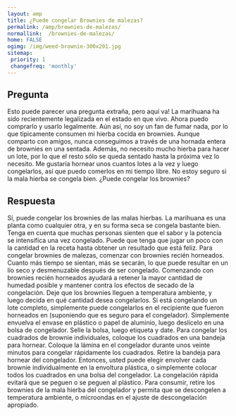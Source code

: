 ```yaml
---
layout: amp
title: ¿Puede congelar Brownies de malezas?  
permalink: /amp/brownies-de-malezas/
normallink:  /brownies-de-malezas/
home: FALSE
ogimg: /img/weed-brownie-300x201.jpg
sitemap:
 priority: 1
 changefreq: 'monthly'
---
```




## Pregunta

Esto puede parecer una pregunta extraña, pero aquí va! La marihuana ha sido recientemente legalizada en el estado en que vivo. Ahora puedo comprarlo y usarlo legalmente. Aún así, no soy un fan de fumar nada, por lo que típicamente consumen mi hierba cocida en brownies. Aunque comparto con amigos, nunca conseguimos a través de una hornada entera de brownies en una sentada. Además, no necesito mucho hierba para hacer un lote, por lo que el resto sólo se queda sentado hasta la próxima vez lo necesito. Me gustaría hornear unos cuantos lotes a la vez y luego congelarlos, así que puedo comerlos en mi tiempo libre. No estoy seguro si la mala hierba se congela bien. ¿Puede congelar los brownies?


<amp-img alt="¿Puede congelar Brownies de malezas?" src="https://sepuedecongelar.com/img/weed-brownie-300x201.jpg" height="400" width="800"></amp-img>


## Respuesta

Sí, puede congelar los brownies de las malas hierbas. La marihuana es una planta como cualquier otra, y en su forma seca se congela bastante bien. Tenga en cuenta que muchas personas sienten que el sabor y la potencia se intensifica una vez congelado. Puede que tenga que jugar un poco con la cantidad en la receta hasta obtener un resultado que está feliz.
Para congelar brownies de malezas, comenzar con brownies recién horneados. Cuanto más tiempo se sientan, más se secarán, lo que puede resultar en un lío seco y desmenuzable después de ser congelado. Comenzando con brownies recién horneados ayudará a retener la mayor cantidad de humedad posible y mantener contra los efectos de secado de la congelación. Deje que los brownies lleguen a temperatura ambiente, y luego decida en qué cantidad desea congelarlos.
Si está congelando un lote completo, simplemente puede congelarlos en el recipiente que fueron horneados en (suponiendo que es seguro para el congelador). Simplemente envuelva el envase en plástico o papel de aluminio, luego deslícelo en una bolsa de congelador. Selle la bolsa, luego etiqueta y date. Para congelar los cuadrados de brownie individuales, coloque los cuadrados en una bandeja para hornear. Coloque la lámina en el congelador durante unos veinte minutos para congelar rápidamente los cuadrados.
Retire la bandeja para hornear del congelador. Entonces, usted puede elegir envolver cada brownie individualmente en la envoltura plástica, o simplemente colocar todos los cuadrados en una bolsa del congelador. La congelación rápida evitará que se peguen o se peguen al plástico. Para consumir, retire los brownies de la mala hierba del congelador y permita que se descongelen a temperatura ambiente, o microondas en el ajuste de descongelación apropiado.
